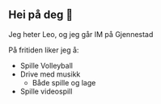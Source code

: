 ## Hei på deg 👋
Jeg heter Leo, og jeg går IM på Gjennestad

På fritiden liker jeg å:
- Spille Volleyball
- Drive med musikk
    - Både spille og lage
- Spille videospill